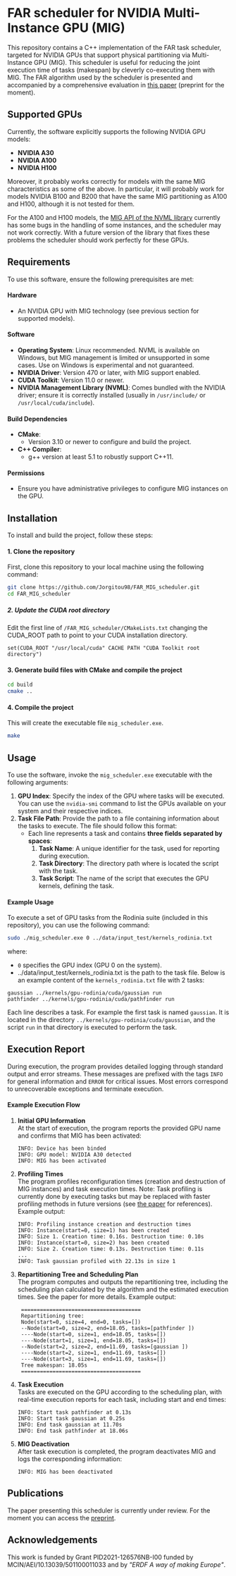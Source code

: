 # FAR scheduler for NVIDIA Multi-Instance GPU (MIG)
This repository contains a C++ implementation of the FAR task scheduler, targeted for NVIDIA GPUs that support physical partitioning via Multi-Instance GPU (MIG). This scheduler is useful for reducing the joint execution time of tasks (makespan) by cleverly co-executing them with MIG. The FAR algorithm used by the scheduler is presented and accompanied by a comprehensive evaluation in [this paper](https://papers.ssrn.com/sol3/papers.cfm?abstract_id=4958466) (preprint for the moment). 

## Supported GPUs
Currently, the software explicitly supports the following NVIDIA GPU models:  
- **NVIDIA A30**  
- **NVIDIA A100**  
- **NVIDIA H100**
  
Moreover, it probably works correctly for models with the same MIG characteristics as some of the above. In particular, it will probably work for models NVIDIA B100 and B200 that have the same MIG partitioning as A100 and H100, although it is not tested for them.

For the A100 and H100 models, the [MIG API of the NVML library](https://docs.nvidia.com/deploy/nvml-api/group__nvmlMultiInstanceGPU.html) currently has some bugs in the handling of some instances, and the scheduler may not work correctly. With a future version of the library that fixes these problems the scheduler should work perfectly for these GPUs.

## Requirements
To use this software, ensure the following prerequisites are met:

#### Hardware
- An NVIDIA GPU with MIG technology (see previous section for supported models).

#### Software
- **Operating System**: Linux recommended. NVML is available on Windows, but MIG management is limited or unsupported in some cases. Use on Windows is experimental and not guaranteed.
- **NVIDIA Driver**: Version 470 or later, with MIG support enabled.
- **CUDA Toolkit**: Version 11.0 or newer.
- **NVIDIA Management Library (NVML)**: Comes bundled with the NVIDIA driver; ensure it is correctly installed (usually in `/usr/include/` or `/usr/local/cuda/include`).  

#### Build Dependencies
- **CMake**:  
  - Version 3.10 or newer to configure and build the project.
- **C++ Compiler**:  
  - g++ version at least 5.1 to robustly support C++11.  

#### Permissions
- Ensure you have administrative privileges to configure MIG instances on the GPU.

## Installation
To install and build the project, follow these steps:
#### 1. Clone the repository
First, clone this repository to your local machine using the following command:
```bash
git clone https://github.com/Jorgitou98/FAR_MIG_scheduler.git
cd FAR_MIG_scheduler
```
##### 2. Update the CUDA root directory
Edit the first line of `/FAR_MIG_scheduler/CMakeLists.txt` changing the CUDA_ROOT path to point to your CUDA installation directory.
```
set(CUDA_ROOT "/usr/local/cuda" CACHE PATH "CUDA Toolkit root directory")
```
#### 3. Generate build files with CMake and compile the project
```bash
cd build
cmake ..
```
#### 4. Compile the project
This will create the executable file ``mig_scheduler.exe``.
```bash
make
```
## Usage
To use the software, invoke the `mig_scheduler.exe` executable with the following arguments:

1. **GPU Index**: Specify the index of the GPU where tasks will be executed. You can use the `nvidia-smi` command to list the GPUs available on your system and their respective indices.
2. **Task File Path**: Provide the path to a file containing information about the tasks to execute. The file should follow this format:
   - Each line represents a task and contains **three fields separated by spaces**:
     1. **Task Name**: A unique identifier for the task, used for reporting during execution.
     2. **Task Directory**: The directory path where is located the script with the task.
     3. **Task Script**: The name of the script that executes the GPU kernels, defining the task.

#### Example Usage
To execute a set of GPU tasks from the Rodinia suite (included in this repository), you can use the following command:

```bash
sudo ./mig_scheduler.exe 0 ../data/input_test/kernels_rodinia.txt
```
where:
- `0` specifies the GPU index (GPU 0 on the system).
- ../data/input_test/kernels_rodinia.txt is the path to the task file.
Below is an example content of the `kernels_rodinia.txt` file with 2 tasks:
```
gaussian ../kernels/gpu-rodinia/cuda/gaussian run
pathfinder ../kernels/gpu-rodinia/cuda/pathfinder run
```
Each line describes a task. For example the first task is named `gaussian`. It is located in the directory `../kernels/gpu-rodinia/cuda/gaussian`, and the script `run` in that directory is executed to perform the task.

## Execution Report
During execution, the program provides detailed logging through standard output and error streams. These messages are prefixed with the tags `INFO` for general information and `ERROR` for critical issues. Most errors correspond to unrecoverable exceptions and terminate execution.

#### Example Execution Flow
1. **Initial GPU Information**<br>
   At the start of execution, the program reports the provided GPU name and confirms that MIG has been activated:
   
   ```
   INFO: Device has been binded
   INFO: GPU model: NVIDIA A30 detected
   INFO: MIG has been activated
   ```
2. **Profiling Times**<br>
   The program profiles reconfiguration times (creation and destruction of MIG instances) and task execution times. Note: Task profiling is currently done by executing tasks but may be replaced with faster profiling methods in future versions (see [the paper](https://papers.ssrn.com/sol3/papers.cfm?abstract_id=4958466) for references). Example output:
   ```
   INFO: Profiling instance creation and destruction times
   INFO: Instance(start=0, size=1) has been created
   INFO: Size 1. Creation time: 0.16s. Destruction time: 0.10s
   INFO: Instance(start=0, size=2) has been created
   INFO: Size 2. Creation time: 0.13s. Destruction time: 0.11s
   ...
   INFO: Task gaussian profiled with 22.13s in size 1
   ```
3. **Repartitioning Tree and Scheduling Plan**<br>
   The program computes and outputs the repartitioning tree, including the scheduling plan calculated by the algorithm and the estimated execution times. See the paper for more details. Example output:
   ```
    ======================================
    Repartitioning tree:
    Node(start=0, size=4, end=0, tasks=[])
    --Node(start=0, size=2, end=18.05, tasks=[pathfinder ])
    ----Node(start=0, size=1, end=18.05, tasks=[])
    ----Node(start=1, size=1, end=18.05, tasks=[])
    --Node(start=2, size=2, end=11.69, tasks=[gaussian ])
    ----Node(start=2, size=1, end=11.69, tasks=[])
    ----Node(start=3, size=1, end=11.69, tasks=[])
    Tree makespan: 18.05s
    ======================================
   ```
4. **Task Execution**<br>
   Tasks are executed on the GPU according to the scheduling plan, with real-time execution reports for each task, including start and end times:
   ```
   INFO: Start task pathfinder at 0.13s
   INFO: Start task gaussian at 0.25s
   INFO: End task gaussian at 11.70s
   INFO: End task pathfinder at 18.06s
   ```
5. **MIG Deactivation**<br>
   After task execution is completed, the program deactivates MIG and logs the corresponding information:
   ```
   INFO: MIG has been deactivated
   ```
## Publications
The paper presenting this scheduler is currently under review. For the moment you can access the [preprint](https://papers.ssrn.com/sol3/papers.cfm?abstract_id=4958466).
## Acknowledgements
This work is funded by Grant PID2021-126576NB-I00 funded by MCIN/AEI/10.13039/501100011033 and by _"ERDF A way of making Europe"_. 
